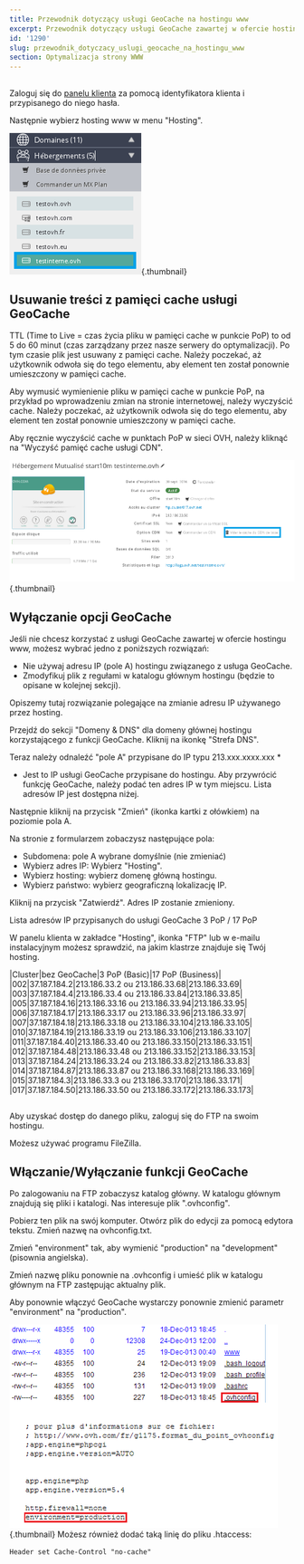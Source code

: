```yaml
---
title: Przewodnik dotyczący usługi GeoCache na hostingu www
excerpt: Przewodnik dotyczący usługi GeoCache zawartej w ofercie hostingu www
id: '1290'
slug: przewodnik_dotyczacy_uslugi_geocache_na_hostingu_www
section: Optymalizacja strony WWW
---
```



## 
Zaloguj się do [panelu klienta](https://www.ovh.com/manager/web) za pomocą identyfikatora klienta i przypisanego do niego hasła.

Następnie wybierz hosting www w menu "Hosting".

![](images/img_2904.jpg){.thumbnail}


## Usuwanie treści z pamięci cache usługi GeoCache
TTL (Time to Live = czas życia pliku w pamięci cache w punkcie PoP) to od 5 do 60 minut (czas zarządzany przez nasze serwery do optymalizacji). Po tym czasie plik jest usuwany z pamięci cache. Należy poczekać, aż użytkownik odwoła się do tego elementu, aby element ten został ponownie umieszczony w pamięci cache. 

Aby wymusić wymienienie pliku w pamięci cache w punkcie PoP, na przykład po wprowadzeniu zmian na stronie internetowej, należy wyczyścić cache. Należy poczekać, aż użytkownik odwoła się do tego elementu, aby element ten został ponownie umieszczony w pamięci cache. 

Aby ręcznie wyczyścić cache w punktach PoP w sieci OVH, należy kliknąć na "Wyczyść pamięć cache usługi CDN".

![](images/img_2957.jpg){.thumbnail}


## Wyłączanie opcji GeoCache
Jeśli nie chcesz korzystać z usługi GeoCache zawartej w ofercie hostingu www, możesz wybrać jedno z poniższych rozwiązań:


- Nie używaj adresu IP (pole A)  hostingu związanego z usługa GeoCache.
- Zmodyfikuj plik z regułami w katalogu głównym hostingu (będzie to opisane w kolejnej sekcji).


Opiszemy tutaj rozwiązanie polegające na zmianie adresu IP używanego przez hosting. 

Przejdź do sekcji "Domeny & DNS" dla domeny głównej hostingu korzystającego z funkcji GeoCache. Kliknij na ikonkę "Strefa DNS".

Teraz należy odnaleźć "pole A" przypisane do IP typu 213.xxx.xxxx.xxx *

* Jest to IP usługi GeoCache przypisane do hostingu. Aby przywrócić funkcję GeoCache, należy podać ten adres IP w tym miejscu. Lista adresów IP jest dostępna niżej.

Następnie kliknij na przycisk "Zmień" (ikonka kartki z ołówkiem) na poziomie pola A. 

Na stronie z formularzem zobaczysz następujące pola:


- Subdomena: pole A wybrane domyślnie (nie zmieniać)
- Wybierz adres IP: Wybierz "Hosting".
- Wybierz hosting: wybierz domenę główną hostingu.
- Wybierz państwo: wybierz geograficzną lokalizację IP.


Kliknij na przycisk "Zatwierdź". Adres IP zostanie zmieniony. 

Lista adresów IP przypisanych do usługi GeoCache 3 PoP / 17 PoP


W panelu klienta w zakładce "Hosting", ikonka "FTP" lub w e-mailu instalacyjnym możesz sprawdzić, na jakim klastrze znajduje się Twój hosting.


|Cluster|bez GeoCache|3 PoP (Basic)|17 PoP (Business)|
|002|37.187.184.2|213.186.33.2 ou 213.186.33.68|213.186.33.69|
|003|37.187.184.4|213.186.33.4 ou 213.186.33.84|213.186.33.85|
|005|37.187.184.16|213.186.33.16 ou 213.186.33.94|213.186.33.95|
|006|37.187.184.17|213.186.33.17 ou 213.186.33.96|213.186.33.97|
|007|37.187.184.18|213.186.33.18 ou 213.186.33.104|213.186.33.105|
|010|37.187.184.19|213.186.33.19 ou 213.186.33.106|213.186.33.107|
|011|37.187.184.40|213.186.33.40 ou 213.186.33.150|213.186.33.151|
|012|37.187.184.48|213.186.33.48 ou 213.186.33.152|213.186.33.153|
|013|37.187.184.24|213.186.33.24 ou 213.186.33.82|213.186.33.83|
|014|37.187.184.87|213.186.33.87 ou 213.186.33.168|213.186.33.169|
|015|37.187.184.3|213.186.33.3 ou 213.186.33.170|213.186.33.171|
|017|37.187.184.50|213.186.33.50 ou 213.186.33.172|213.186.33.173|




## 
Aby uzyskać dostęp do danego pliku, zaloguj się do FTP na swoim hostingu. 

Możesz używać programu FileZilla.


## Włączanie/Wyłączanie funkcji GeoCache
Po zalogowaniu na FTP zobaczysz katalog główny. W katalogu głównym znajdują się pliki i katalogi. Nas interesuje plik ".ovhconfig".

Pobierz ten plik na swój komputer. Otwórz plik do edycji za pomocą edytora tekstu. Zmień nazwę na ovhconfig.txt.

Zmień "environment" tak, aby wymienić "production" na "development" (pisownia angielska).

Zmień nazwę pliku ponownie na .ovhconfig i umieść plik w katalogu głównym na FTP zastępując aktualny plik.

Aby ponownie włączyć GeoCache wystarczy ponownie zmienić parametr "environment" na "production".

![](images/img_1207.jpg){.thumbnail}
Możesz również dodać taką linię do pliku .htaccess:

```
Header set Cache-Control "no-cache"
```



